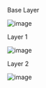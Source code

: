 Base Layer

![image](https://github.com/JRThornburg/Keyboards/assets/77808814/59dcb4df-529d-4a00-9f5f-efaed3bfbef1)

Layer 1

![image](https://github.com/JRThornburg/Keyboards/assets/77808814/9df3f3e7-4ea6-4d48-9335-374498602ba1)

Layer 2

![image](https://github.com/JRThornburg/Keyboards/assets/77808814/ba8c6f49-a977-4c12-b00c-c8b6f99b49bf)
